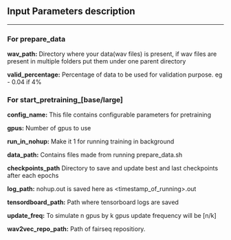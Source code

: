 ## Input Parameters description

---

### For prepare_data

**wav_path:** Directory where your data(wav files) is present, if wav files are present in multiple folders put them under one parent directory

**valid_percentage:** Percentage of data to be used for validation purpose. eg - 0.04 if 4%

### For start_pretraining_[base/large]

**config_name:** This file contains configurable parameters for pretraining

**gpus:** Number of gpus to use

**run_in_nohup:** Make it 1 for running training in background

**data_path:** Contains files made from running prepare_data.sh

**checkpoints_path** Directory to save and update best and last checkpoints after each epochs

**log_path:** nohup.out is saved here as <timestamp_of_running>.out

**tensordboard_path:** Path where tensorboard logs are saved

**update_freq:** To simulate n gpus by k gpus update frequency will be [n/k]

**wav2vec_repo_path:** Path of fairseq repositiory.
